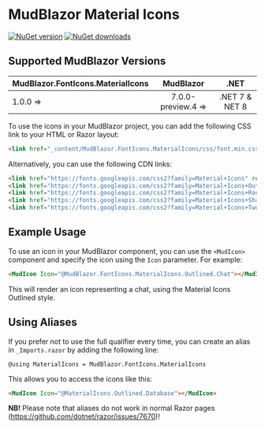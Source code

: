 # MudBlazor Material Icons
[![NuGet version](https://img.shields.io/nuget/v/MudBlazor.FontIcons.MaterialIcons?color=ff4081&label=nuget%20version&logo=nuget&style=flat-square)](https://www.nuget.org/packages/MudBlazor.FontIcons.MaterialIcons/)
[![NuGet downloads](https://img.shields.io/nuget/dt/MudBlazor.FontIcons.MaterialIcons?color=ff4081&label=nuget%20downloads&logo=nuget&style=flat-square)](https://www.nuget.org/packages/MudBlazor.FontIcons.MaterialIcons/)

## Supported MudBlazor Versions

| MudBlazor.FontIcons.MaterialIcons  |    MudBlazor    |      .NET       |
| :------------- | :-------------: | :-------------: |
| 1.0.0  => |     7.0.0-preview.4 =>      |     .NET 7 & NET 8      |


To use the icons in your MudBlazor project, you can add the following CSS link to your HTML or Razor layout:

```html
<link href="_content/MudBlazor.FontIcons.MaterialIcons/css/font.min.css" rel="stylesheet" />
```

Alternatively, you can use the following CDN links:

```html
<link href="https://fonts.googleapis.com/css2?family=Material+Icons" rel="stylesheet">
<link href="https://fonts.googleapis.com/css2?family=Material+Icons+Outlined" rel="stylesheet">
<link href="https://fonts.googleapis.com/css2?family=Material+Icons+Round" rel="stylesheet">
<link href="https://fonts.googleapis.com/css2?family=Material+Icons+Sharp" rel="stylesheet">
<link href="https://fonts.googleapis.com/css2?family=Material+Icons+Two+Tone" rel="stylesheet">
```

## Example Usage

To use an icon in your MudBlazor component, you can use the `<MudIcon>` component and specify the icon using the `Icon` parameter. For example:

```html
<MudIcon Icon="@MudBlazor.FontIcons.MaterialIcons.Outlined.Chat"></MudIcon>
```

This will render an icon representing a chat, using the Material Icons Outlined style.

## Using Aliases

If you prefer not to use the full qualifier every time, you can create an alias in `_Imports.razor` by adding the following line:

```razor
@using MaterialIcons = MudBlazor.FontIcons.MaterialIcons
```

This allows you to access the icons like this:

```html
<MudIcon Icon="@MaterialIcons.Outlined.Database"></MudIcon>
```

**NB!** Please note that aliases do not work in normal Razor pages (https://github.com/dotnet/razor/issues/7670)!

